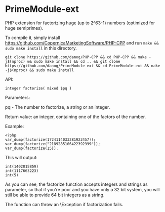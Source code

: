# PrimeModule-ext

PHP extension for factorizing huge (up to 2^63-1) numbers (optimized for huge semiprimes).

To compile it, simply install https://github.com/CopernicaMarketingSoftware/PHP-CPP and run `make && sudo make install` in this directory.

```
git clone https://github.com/danog/PHP-CPP && cd PHP-CPP && make -j$(nproc) && sudo make install && cd .. && git clone https://github.com/danog/PrimeModule-ext && cd PrimeModule-ext && make -j$(nproc) && sudo make install
```

API:

```
integer factorize( mixed $pq )
```

Parameters:

pq - The number to factorize, a string or an integer.


Return value: an integer, containing one of the factors of the number.


Example:
```
<?php
var_dump(factorize(1724114033281923457));
var_dump(factorize("2189285106422392999"));
var_dump(factorize(15));
```

This will output:

```
int(1402015859)
int(1117663223)
int(5)
```

As you can see, the factorize function accepts integers and strings as parameter, so that if you're poor and you have only a 32 bit system, you will still be able to provide 64 bit integers as a string.

The function can throw an \Exception if factorization fails.
